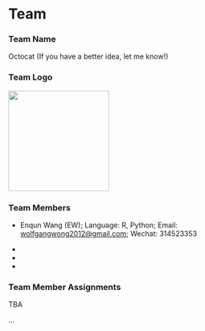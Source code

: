 # Team

### Team Name

Octocat (If you have a better idea, let me know!)

### Team Logo

<img src="https://octodex.github.com/images/baracktocat.jpg" width = 200>

### Team Members

- Enqun Wang (EW); Language: R, Python; Email: wolfgangwong2012@gmail.com; Wechat: 314523353

- 

- 

- 

### Team Member Assignments

TBA

...
